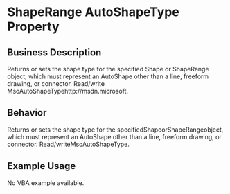 # ShapeRange AutoShapeType Property

## Business Description
Returns or sets the shape type for the specified Shape or ShapeRange object, which must represent an AutoShape other than a line, freeform drawing, or connector. Read/write MsoAutoShapeTypehttp://msdn.microsoft.

## Behavior
Returns or sets the shape type for the specifiedShapeorShapeRangeobject, which must represent an AutoShape other than a line, freeform drawing, or connector. Read/writeMsoAutoShapeType.

## Example Usage
No VBA example available.